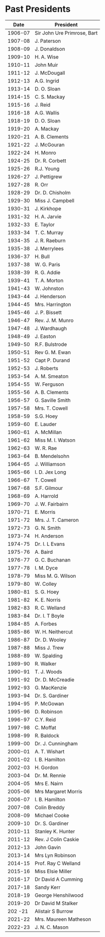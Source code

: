 # Past Presidents

Date    | President
------- | -------
1906-07 | Sir John Ure Primrose, Bart |
1907-08 | J. Paterson |
1908-09 | J. Donaldson |
1909-10 | H. A. Wise |
1910-11 | John Muir |
1911-12 | J. McDougall |
1912-13 | A.G. Ingrid |
1913-14 | D. O. Sloan |
1914-15 | C. S. Mackay |
1915-16 | J. Reid |
1916-18 | A.G. Wallis |
1918-19 | D. O. Sloan |
1919-20 | A. Mackay |
1920-21 | A. B. Clements |
1921-22 | J. McGouran |
1922-24 | H. Monro |
1924-25 | Dr. R. Corbett |
1925-26 | R.J. Young |
1926-27 | J. Pettigrew |
1927-28 | R. Orr |
1928-29 | Dr. D. Chisholm |
1929-30 | Miss J. Campbell |
1930-31 | J. Kirkhope |
1931-32 | H. A. Jarvie |
1932-33 | E. Taylor |
1933-34 | T. C. Murray    |
1934-35 | J. R. Raeburn |
1935-38 | J. Merrylees |
1936-37 | H. Bull |
1937-38 | W. G. Paris    |
1938-39 | R. G. Addie |
1939-41 | T. A. Morton |
1941-43 | W. Johnston |
1943-44 | J. Henderson |
1944-45 | Mrs. Harrington |
1945-46 | J. P. Bissett |
1946-47 | Rev. J. M. Munro |
1947-48 | J. Wardhaugh |
1948-49 | J. Easton |
1949-50 | R.F. Bulstrode |
1950-51 | Rev G. M. Ewan |
1951-52 | Capt P. Durand |
1952-53 | J. Roberts |
1953-54 | A. M. Smeaton |
1954-55 | W. Ferguson |
1955-56 | A. B. Clements |
1956-57 | G. Saville Smith |
1957-58 | Mrs. T. Cowell   |
1958-59 | S.G. Hoey   |
1959-60 | E. Lauder |
1960-61 | A. McMillan   |
1961-62 | Miss M. I. Watson |
1962-63 | W. R. Rae |
1963-64 | B. Mendelsohn |
1964-65 | J. Williamson |
1965-66 | I. D. Jex Long |
1966-67 | T. Cowell |
1967-68 | S.F. Gilmour |
1968-69 | A. Harrold |
1969-70 | J. W. Fairbairn |
1970-71 | E. Morris |
1971-72 | Mrs. J. T. Cameron |
1972-73 | G. N. Smith |
1973-74 | H. Anderson |
1974-75 | Dr. I. L Evans |
1975-76 | A. Baird |
1976-77 | G. C. Buchanan |
1977-78 | I. M. Dyce |
1978-79 | Miss M. G. Wilson |
1979-80 | W. Colley |
1980-81 | S. G. Hoey |
1981-82 | K. E. Norris |
1982-83 | R. C. Welland |
1983-84 | Dr. I. T Boyle |
1984-85 | A. Forbes |
1985-86 | W. H. Neithercut |
1986-87 | Dr. D. Wooley |
1987-88 | Miss J. Trew |
1988-89 | W. Spalding |
1989-90 | R. Walker |
1990-91 | T. J.  Woods  |
1991-92 | Dr. D. McCreadie |
1992-93 | G. MacKenzie  |
1993-94 | Dr. S. Gardiner |
1994-95 | P. McGowan |
1995-96 | D. Robinson |
1996-97 | C.Y. Reid |
1997-98 | C. Moffat |
1998-99 | R. Baldock |
1999-00 | Dr. J. Cunningham |
2000-01 | A. T. Wishart   |
2001-02 | I. B. Hamilton |
2002-03 | H. Gordon |
2003-04 | Dr. M. Rennie |
2004-05 | Mrs E. Nairn |
2005-06 | Mrs Margaret Morris   |
2006-07 | I. B. Hamilton |
2007-08 | Colin Breddy |
2008-09 | Michael Cooke |
2009-10 | Dr. S. Gardiner|
2010-11 | Stanley K. Hunter |
2011-12 | Rev. J Colin Caskie |
2012-13 | John Gavin |
2013-14 | Mrs Lyn Robinson |
2014-15 | Prof. Ray C Welland |
2015-16 | Miss Elsie Miller |
2016-17 | Dr David A Cumming |
2017-18 | Sandy Kerr |
2018-19 | George Henshilwood |
2019-20 | Dr David M Stalker |
202 -21 | Alistair S Burrow |
2021-22 | Mrs. Maureen Matheson|
2022-23 | J. N. C. Mason|
